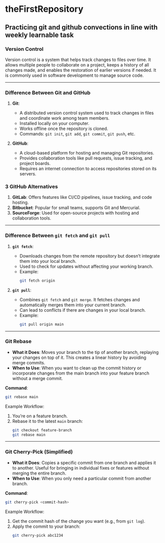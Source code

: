 # theFirstRepository

## Practicing git and github convections in line with weekly learnable task

### **Version Control**

Version control is a system that helps track changes to files over time. It allows multiple people to collaborate on a project, keeps a history of all changes made, and enables the restoration of earlier versions if needed. It is commonly used in software development to manage source code.

---

### **Difference Between Git and GitHub**

1. **Git**:

   - A distributed version control system used to track changes in files and coordinate work among team members.
   - Installed locally on your computer.
   - Works offline once the repository is cloned.
   - Commands: `git init`, `git add`, `git commit`, `git push`, etc.

2. **GitHub**:
   - A cloud-based platform for hosting and managing Git repositories.
   - Provides collaboration tools like pull requests, issue tracking, and project boards.
   - Requires an internet connection to access repositories stored on its servers.

### **3 GitHub Alternatives**

1. **GitLab**: Offers features like CI/CD pipelines, issue tracking, and code hosting.
2. **Bitbucket**: Popular for small teams, supports Git and Mercurial.
3. **SourceForge**: Used for open-source projects with hosting and collaboration tools.

---

### **Difference Between `git fetch` and `git pull`**

1. **`git fetch`**:

   - Downloads changes from the remote repository but doesn’t integrate them into your local branch.
   - Used to check for updates without affecting your working branch.
   - Example:
     ```bash
     git fetch origin
     ```

2. **`git pull`**:
   - Combines `git fetch` and `git merge`. It fetches changes and automatically merges them into your current branch.
   - Can lead to conflicts if there are changes in your local branch.
   - Example:
     ```bash
     git pull origin main
     ```

---

### **Git Rebase**

- **What it Does**: Moves your branch to the tip of another branch, replaying your changes on top of it. This creates a linear history by avoiding merge commits.
- **When to Use**: When you want to clean up the commit history or incorporate changes from the main branch into your feature branch without a merge commit.

**Command**:

```bash
git rebase main
```

Example Workflow:

1. You’re on a feature branch.
2. Rebase it to the latest `main` branch:
   ```bash
   git checkout feature-branch
   git rebase main
   ```

---

### **Git Cherry-Pick (Simplified)**

- **What it Does**: Copies a specific commit from one branch and applies it to another. Useful for bringing in individual fixes or features without merging the entire branch.
- **When to Use**: When you only need a particular commit from another branch.

**Command**:

```bash
git cherry-pick <commit-hash>
```

Example Workflow:

1. Get the commit hash of the change you want (e.g., from `git log`).
2. Apply the commit to your branch:
   ```bash
   git cherry-pick abc1234
   ```
